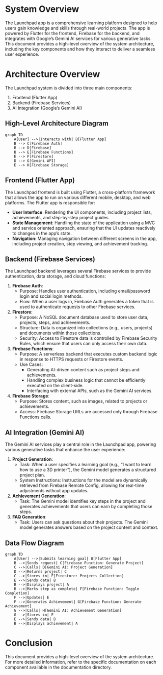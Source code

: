 # System Overview

The Launchpad app is a comprehensive learning platform designed to help users gain knowledge and skills through real-world projects. The app is powered by Flutter for the frontend, Firebase for the backend, and integrates with Google’s Gemini AI services for various generative tasks. This document provides a high-level overview of the system architecture, including the key components and how they interact to deliver a seamless user experience.

# Architecture Overview

The Launchpad system is divided into three main components:

1.	Frontend (Flutter App)
2.	Backend (Firebase Services)
3.	AI Integration (Google’s Gemini AI)

## High-Level Architecture Diagram

```mermaid
graph TD
    A[User] -->|Interacts with| B[Flutter App]
    B --> C[Firebase Auth]
    B --> D[Firebase]
    B --> E[Firebase Functions]
    E --> F[Firestore]
    D --> G[Gemini API]
    E --> H[Firebase Storage]
```

## Frontend (Flutter App)

The Launchpad frontend is built using Flutter, a cross-platform framework that allows the app to run on various different mobile, desktop, and web platforms. The Flutter app is responsible for:

- **User Interface**: Rendering the UI components, including project lists, achievements, and step-by-step project guides.
- **State Management**: Handling the state of the application using a MVC and service oriented approach, ensuring that the UI updates reactively to changes in the app’s state.
- **Navigation**: Managing navigation between different screens in the app, including project creation, step viewing, and achievement tracking.

## Backend (Firebase Services)

The Launchpad backend leverages several Firebase services to provide authentication, data storage, and cloud functions:

1.	**Firebase Auth**:
	- Purpose: Handles user authentication, including email/password login and social login methods.
	- Flow: When a user logs in, Firebase Auth generates a token that is used to authenticate requests to other Firebase services.
2.	**Firestore**:
	- Purpose: A NoSQL document database used to store user data, projects, steps, and achievements.
	- Structure: Data is organized into collections (e.g., users, projects) and documents within those collections.
	- Security: Access to Firestore data is controlled by Firebase Security Rules, which ensure that users can only access their own data.
3.	**Firebase Functions**:
	- Purpose: A serverless backend that executes custom backend logic in response to HTTPS requests or Firestore events.
	- Use Cases:
	  - Generating AI-driven content such as project steps and achievements.
	  - Handling complex business logic that cannot be efficiently executed on the client-side.
	  - Interfacing with external APIs, such as the Gemini AI services.
4.	**Firebase Storage**:
	- Purpose: Stores content, such as images, related to projects or achievements.
	- Access: Firebase Storage URLs are accessed only through Firebase Functions calls.

## AI Integration (Gemini AI)

The Gemini AI services play a central role in the Launchpad app, powering various generative tasks that enhance the user experience:

1.	**Project Generation**:
	- Task: When a user specifies a learning goal (e.g., “I want to learn how to use a 3D printer”), the Gemini model generates a structured project plan.
	- System Instructions: Instructions for the model are dynamically retrieved from Firebase Remote Config, allowing for real-time adjustments without app updates.
2.	**Achievement Generation**:
	- Task: The Gemini model identifies key steps in the project and generates achievements that users can earn by completing those steps.
3.	**FAQ Generation**:
	- Task: Users can ask questions about their projects. The Gemini model generates answers based on the project content and context.

## Data Flow Diagram

```mermaid
graph TD
    A[User] -->|Submits learning goal| B[Flutter App]
    B -->|Sends request| C[Firebase Function: Generate Project]
    C -->|Calls| D[Gemini AI: Project Generation]
    D -->|Returns project| C
    C -->|Stores in| E[Firestore: Projects Collection]
    E -->|Sends data| B
    B -->|Displays project| A
    B -->|Marks step as complete| F[Firebase Function: Toggle Completion]
    F -->|Updates| E
    F -->|Generates Achievement| G[Firebase Function: Generate Achievement]
    G -->|Calls| H[Gemini AI: Achievement Generation]
    G -->|Stores in| E
    E -->|Sends data| B
    B -->|Displays achievement| A
```

# Conclusion

This document provides a high-level overview of the system architecture. For more detailed information, refer to the specific documentation on each component available in the documentation directory.